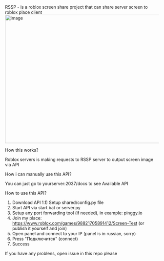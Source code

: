 RSSP - is a roblox screen share project that can share server screen to roblox place client
<img width="886" height="421" alt="image" src="https://github.com/user-attachments/assets/c7e7d585-c7d1-4ed9-8e86-37ed04b6150d" />


How this works?

Roblox servers is making requests to RSSP server to output screen image via API

How i can manually use this API?

You can just go to yourserver:2037/docs to see Available API

How to use this API?

1) Download API
1.1) Setup shared/config.py file
2) Start API via start.bat or server.py
3) Setup any port forwarding tool (if needed), in example: pinggy.io
4) Join my place: https://www.roblox.com/games/98821705891412/Screen-Test (or publish it yourself and join)
5) Open panel and connect to your IP (panel is in russian, sorry)
6) Press "Подключится" (connect)
7) Success

If you have any problens, open issue in this repo please
